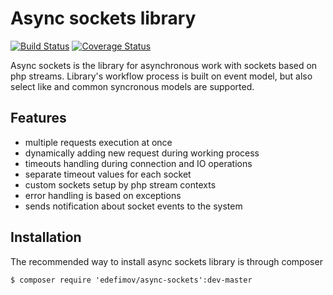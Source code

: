 Async sockets library
=====================

[![Build Status][master-build-image]][master-build-url] 
[![Coverage Status][master-cover-image]][master-cover-url]

Async sockets is the library for asynchronous work with sockets based on php streams. Library's workflow process is built on event model, but also select like and common syncronous models are supported.

## Features

- multiple requests execution at once
- dynamically adding new request during working process
- timeouts handling during connection and IO operations 
- separate timeout values for each socket
- custom sockets setup by php stream contexts
- error handling is based on exceptions
- sends notification about socket events to the system 

## Installation

The recommended way to install async sockets library is through composer

```
$ composer require 'edefimov/async-sockets':dev-master
```

[master-build-image]: https://travis-ci.org/edefimov/async-sockets.png?branch=master
[master-build-url]: https://travis-ci.org/edefimov/async-sockets
[master-cover-image]: https://coveralls.io/repos/edefimov/async-sockets/badge.png?branch=master
[master-cover-url]: https://coveralls.io/r/edefimov/async-sockets
